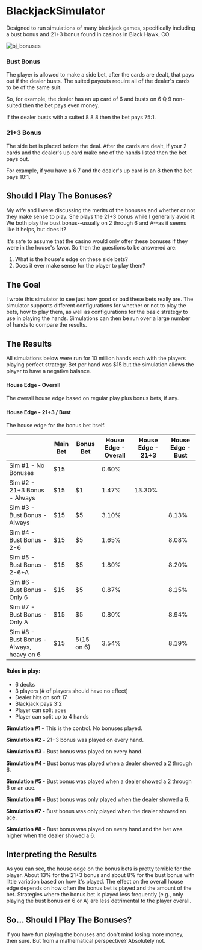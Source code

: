 # BlackjackSimulator
Designed to run simulations of many blackjack games, specifically including a bust bonus and 21+3 bonus found in casinos in Black Hawk, CO.

![bj_bonuses](https://user-images.githubusercontent.com/13021132/159364862-15cc5e33-c5e5-4b38-b1af-24afd873a839.jpg)

### Bust Bonus

The player is allowed to make a side bet, after the cards are dealt, that pays out if the dealer busts.  The suited payouts require all of the dealer's cards to be of the same suit.

So, for example, the dealer has an up card of 6 and busts on 6 Q 9 non-suited then the bet pays even money.

If the dealer busts with a suited 8 8 8 then the bet pays 75:1.

### 21+3 Bonus

The side bet is placed before the deal.  After the cards are dealt, if your 2 cards and the dealer's up card make one of the hands listed then the bet pays out.  

For example, if you have a 6 7 and the dealer's up card is an 8 then the bet pays 10:1.

## Should I Play The Bonuses?

My wife and I were discussing the merits of the bonuses and whether or not they make sense to play.  She plays the 21+3 bonus while I generally avoid it.  We both play the bust bonus--usually on 2 through 6 and A--as it seems like it helps, but does it?

It's safe to assume that the casino would only offer these bonuses if they were in the house's favor.  So then the questions to be answered are:

1. What is the house's edge on these side bets?
2. Does it ever make sense for the player to play them?

## The Goal

I wrote this simulator to see just how good or bad these bets really are.  The simulator supports different configurations for whether or not to play the bets, how to play them, as well as configurations for the basic strategy to use in playing the hands.  Simulations can then be run over a large number of hands to compare the results.

## The Results

All simulations below were run for 10 million hands each with the players playing perfect strategy.  Bet per hand was $15 but the simulation allows the player to have a negative balance.  

#### House Edge - Overall

The overall house edge based on regular play plus bonus bets, if any.

#### House Edge - 21+3 / Bust

The house edge for the bonus bet itself.

|                                          | Main Bet | Bonus Bet     | House Edge - Overall | House Edge - 21+3 | House Edge - Bust |
|------------------------------------------|----------|---------------|----------------------|-------------------|-------------------|
| Sim #1 - No Bonuses                      | $15      |               | 0.60%                |                   |                   |
| Sim #2 - 21+3 Bonus - Always             | $15      | $1            | 1.47%                | 13.30%            |                   |
| Sim #3 - Bust Bonus - Always             | $15      | $5            | 3.10%                |                   | 8.13%             |
| Sim #4 - Bust Bonus - 2-6                | $15      | $5            | 1.65%                |                   | 8.08%             |
| Sim #5 - Bust Bonus - 2-6+A              | $15      | $5            | 1.80%                |                   | 8.20%             |
| Sim #6 - Bust Bonus - Only 6             | $15      | $5            | 0.87%                |                   | 8.15%             |
| Sim #7 - Bust Bonus - Only A             | $15      | $5            | 0.80%                |                   | 8.94%             |
| Sim #8 - Bust Bonus - Always, heavy on 6 | $15      | $5 ($15 on 6) | 3.54%                |                   | 8.19%             |

#### Rules in play:
* 6 decks
* 3 players (# of players should have no effect)
* Dealer hits on soft 17
* Blackjack pays 3:2
* Player can split aces
* Player can split up to 4 hands 

**Simulation #1 -** This is the control.  No bonuses played.

**Simulation #2 -** 21+3 bonus was played on every hand.

**Simulation #3 -** Bust bonus was played on every hand.

**Simulation #4 -** Bust bonus was played when a dealer showed a 2 through 6.

**Simulation #5 -** Bust bonus was played when a dealer showed a 2 through 6 or an ace.

**Simulation #6 -** Bust bonus was only played when the dealer showed a 6.

**Simulation #7 -** Bust bonus was only played when the dealer showed an ace.

**Simulation #8 -** Bust bonus was played on every hand and the bet was higher when the dealer showed a 6.

## Interpreting the Results

As you can see, the house edge on the bonus bets is pretty terrible for the player.  About 13% for the 21+3 bonus and about 8% for the bust bonus with little variation based on how it's played.  The effect on the overall house edge depends on how often the bonus bet is played and the amount of the bet.  Strategies where the bonus bet is played less frequently (e.g., only playing the bust bonus on 6 or A) are less detrimental to the player overall.

## So... Should I Play The Bonuses?

If you have fun playing the bonuses and don't mind losing more money, then sure.  But from a mathematical perspective?  Absolutely not.
